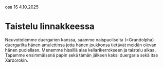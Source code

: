 osa 16 4.10.2025

# Taistelu linnakkeessa

Neuvottelemme duergarien kanssa, saamme naispuoliselta (=Grandolpha) duergarilta hänen amulettinsa jotta hänen joukkonsa tietävät meidän olevan hänen puolellaan. Menemme hissillä alas kellarikerrokseen ja taistelu alkaa. Tapamme ensimmäisenä papin sekä tämän jälkeen kaksi duergaria sekä itse Xardorokin.